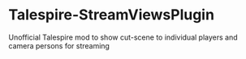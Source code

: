 # Talespire-StreamViewsPlugin
Unofficial Talespire mod to show cut-scene to individual players and camera persons for streaming
